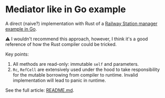 # Mediator like in Go example

A direct (naive?) implementation with Rust of a [Railway Station manager example in Go][4].

⚠ I wouldn't recommend this approach, however, I think it's a good reference of how the Rust compiler could be tricked.

Key points:

1. All methods are read-only: immutable `self` and parameters.
2. `Rc`, `RefCell` are extensively used under the hood to take responsibility for the mutable borrowing from compiler to runtime. Invalid implementation will lead to panic in runtime.

See the full article: [README.md](../README.md).

[4]: https://refactoring.guru/design-patterns/mediator/go/example